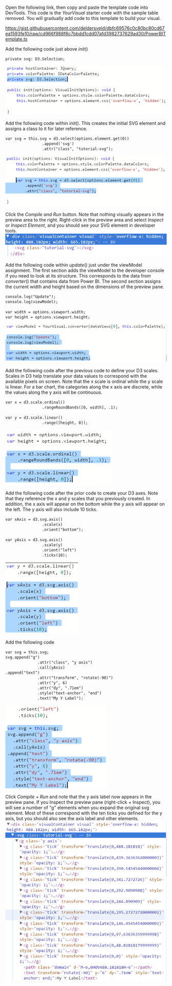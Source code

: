 Open the following link, then copy and paste the template code into DevTools. This code is the *YourVisual* starter code with the sample table removed. You will gradually add code to this template to build your visual.

https://gist.githubusercontent.com/deldersveld/dbfc69576c0c80bc80cd67ea1593fe10/raw/cd966f988f8c7bbdd1cdd07afd3982737629ad30/PowerBITemplate.ts

Add the following code just above *init*()
```
private svg: D3.Selection;
```
![](https://raw.githubusercontent.com/deldersveld/power-bi-training/master/custom-visuals/assets/001.PNG)

Add the following code within *init*(). This creates the initial SVG element and assigns a class to it for later reference.
```
var svg = this.svg = d3.select(options.element.get(0))
                .append('svg')
            	.attr("class", "tutorial-svg");
```
![](https://raw.githubusercontent.com/deldersveld/power-bi-training/master/custom-visuals/assets/002.PNG)

Click the *Compile and Run* button. Note that nothing visually appears in the preview area to the right. Right-click in the preview area and select *Inspect* or *Inspect Element*, and you should see your SVG element in developer tools.
![](https://raw.githubusercontent.com/deldersveld/power-bi-training/master/custom-visuals/assets/003.PNG)

Add the following code within *update*() just under the viewModel assignment. The first section adds the viewModel to the developer console if you need to look at its structure. This corresponds to the data from *converter*() that contains data from Power BI. The second section assigns the current width and height based on the dimensions of the preview pane.
```
console.log("Update");
console.log(viewModel);
            
var width = options.viewport.width;
var height = options.viewport.height;
```
![](https://raw.githubusercontent.com/deldersveld/power-bi-training/master/custom-visuals/assets/004.PNG)

Add the following code after the previous code to define your D3 scales. Scales in D3 help translate your data values to correspond with the available pixels on screen. Note that the x scale is ordinal while the y scale is linear. For a bar chart, the categories along the x axis are discrete, while the values along the y axis will be continuous.
```
var x = d3.scale.ordinal()
                .rangeRoundBands([0, width], .1);
            
var y = d3.scale.linear()
                .range([height, 0]);
```
![](https://raw.githubusercontent.com/deldersveld/power-bi-training/master/custom-visuals/assets/005.PNG)

Add the following code after the prior code to create your D3 axes. Note that they reference the x and y scales that you previously created. In addition, the x axis will appear on the bottom while the y axis will appear on the left. The y axis will also include 10 ticks.
```
var xAxis = d3.svg.axis()
                .scale(x)
                .orient("bottom");
            
var yAxis = d3.svg.axis()
                .scale(y)
                .orient("left")
                .ticks(10);
```
![](https://raw.githubusercontent.com/deldersveld/power-bi-training/master/custom-visuals/assets/006.PNG)

Add the following code 
```
var svg = this.svg;
svg.append("g")
		      .attr("class", "y axis")
		      .call(yAxis)
.append("text")
		      .attr("transform", "rotate(-90)")
		      .attr("y", 6)
		      .attr("dy", ".71em")
		      .style("text-anchor", "end")
		      .text("My Y Label");
```
![](https://raw.githubusercontent.com/deldersveld/power-bi-training/master/custom-visuals/assets/007.PNG)

Click *Compile + Run* and note that the y axis label now appears in the preview pane. If you Inspect the preview pane (right-click + Inspect), you will see a number of "g" elements when you expand the original svg element. Most of these correspond with the ten ticks you defined for the y axis, but you should also see the axis label and other elements.
![](https://raw.githubusercontent.com/deldersveld/power-bi-training/master/custom-visuals/assets/008.PNG)
